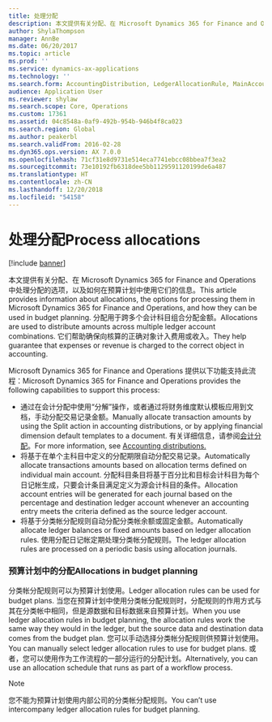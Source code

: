 ```yaml
---
title: 处理分配
description: 本文提供有关分配、在 Microsoft Dynamics 365 for Finance and Operations 中处理分配的选项，以及如何在预算计划中使用它们的信息。 分配用于跨多个会计科目组合分配金额。 它们帮助确保向核算的正确对象计入费用或收入。
author: ShylaThompson
manager: AnnBe
ms.date: 06/20/2017
ms.topic: article
ms.prod: ''
ms.service: dynamics-ax-applications
ms.technology: ''
ms.search.form: AccountingDistribution, LedgerAllocationRule, MainAccount
audience: Application User
ms.reviewer: shylaw
ms.search.scope: Core, Operations
ms.custom: 17361
ms.assetid: 04c8548a-0af9-492b-954b-946b4f8ca023
ms.search.region: Global
ms.author: peakerbl
ms.search.validFrom: 2016-02-28
ms.dyn365.ops.version: AX 7.0.0
ms.openlocfilehash: 71cf31e8d9731e514eca7741ebcc08bbea7f3ea2
ms.sourcegitcommit: 73e10192fb6318dee5bb1129591120199de6a487
ms.translationtype: HT
ms.contentlocale: zh-CN
ms.lasthandoff: 12/20/2018
ms.locfileid: "54158"
---
```

# <a name="process-allocations"></a><span data-ttu-id="27b9e-105">处理分配</span><span class="sxs-lookup"><span data-stu-id="27b9e-105">Process allocations</span></span>

[!include [banner](../includes/banner.md)]

<span data-ttu-id="27b9e-106">本文提供有关分配、在 Microsoft Dynamics 365 for Finance and Operations 中处理分配的选项，以及如何在预算计划中使用它们的信息。</span><span class="sxs-lookup"><span data-stu-id="27b9e-106">This article provides information about allocations, the options for processing them in Microsoft Dynamics 365 for Finance and Operations, and how they can be used in budget planning.</span></span> <span data-ttu-id="27b9e-107">分配用于跨多个会计科目组合分配金额。</span><span class="sxs-lookup"><span data-stu-id="27b9e-107">Allocations are used to distribute amounts across multiple ledger account combinations.</span></span> <span data-ttu-id="27b9e-108">它们帮助确保向核算的正确对象计入费用或收入。</span><span class="sxs-lookup"><span data-stu-id="27b9e-108">They help guarantee that expenses or revenue is charged to the correct object in accounting.</span></span>

<span data-ttu-id="27b9e-109">Microsoft Dynamics 365 for Finance and Operations 提供以下功能支持此流程：</span><span class="sxs-lookup"><span data-stu-id="27b9e-109">Microsoft Dynamics 365 for Finance and Operations provides the following capabilities to support this process:</span></span>

-   <span data-ttu-id="27b9e-110">通过在会计分配中使用“分解”操作，或者通过将财务维度默认模板应用到文档，手动分配交易记录金额。</span><span class="sxs-lookup"><span data-stu-id="27b9e-110">Manually allocate transaction amounts by using the Split action in accounting distributions, or by applying financial dimension default templates to a document.</span></span> <span data-ttu-id="27b9e-111">有关详细信息，请参阅[会计分配](../accounts-payable/accounting-distributions.md)。</span><span class="sxs-lookup"><span data-stu-id="27b9e-111">For more information, see [Accounting distributions.](../accounts-payable/accounting-distributions.md)</span></span>
-   <span data-ttu-id="27b9e-112">将基于在单个主科目中定义的分配期限自动分配交易记录。</span><span class="sxs-lookup"><span data-stu-id="27b9e-112">Automatically allocate transactions amounts based on allocation terms defined on individual main account.</span></span> <span data-ttu-id="27b9e-113">分配科目条目将基于百分比和目标会计科目为每个日记帐生成，只要会计条目满足定义为源会计科目的条件。</span><span class="sxs-lookup"><span data-stu-id="27b9e-113">Allocation account entries will be generated for each journal based on the percentage and destination ledger account whenever an accounting entry meets the criteria defined as the source ledger account.</span></span>
-   <span data-ttu-id="27b9e-114">将基于分类帐分配规则自动分配分类帐余额或固定金额。</span><span class="sxs-lookup"><span data-stu-id="27b9e-114">Automatically allocate ledger balances or fixed amounts based on ledger allocation rules.</span></span> <span data-ttu-id="27b9e-115">使用分配日记帐定期处理分类帐分配规则。</span><span class="sxs-lookup"><span data-stu-id="27b9e-115">The ledger allocation rules are processed on a periodic basis using allocation journals.</span></span> 

###  <a name="allocations-in-budget-planning"></a><span data-ttu-id="27b9e-116">预算计划中的分配</span><span class="sxs-lookup"><span data-stu-id="27b9e-116">Allocations in budget planning</span></span>

<span data-ttu-id="27b9e-117">分类帐分配规则可以为预算计划使用。</span><span class="sxs-lookup"><span data-stu-id="27b9e-117">Ledger allocation rules can be used for budget plans.</span></span> <span data-ttu-id="27b9e-118">当您在预算计划中使用分类帐分配规则时，分配规则的作用方式与其在分类帐中相同，但是源数据和目标数据来自预算计划。</span><span class="sxs-lookup"><span data-stu-id="27b9e-118">When you use ledger allocation rules in budget planning, the allocation rules work the same way they would in the ledger, but the source data and destination data comes from the budget plan.</span></span> <span data-ttu-id="27b9e-119">您可以手动选择分类帐分配规则供预算计划使用。</span><span class="sxs-lookup"><span data-stu-id="27b9e-119">You can manually select ledger allocation rules to use for budget plans.</span></span> <span data-ttu-id="27b9e-120">或者，您可以使用作为工作流程的一部分运行的分配计划。</span><span class="sxs-lookup"><span data-stu-id="27b9e-120">Alternatively, you can use an allocation schedule that runs as part of a workflow process.</span></span>

> [!NOTE]
> <span data-ttu-id="27b9e-121">您不能为预算计划使用内部公司的分类帐分配规则。</span><span class="sxs-lookup"><span data-stu-id="27b9e-121">You can’t use intercompany ledger allocation rules for budget planning.</span></span>





